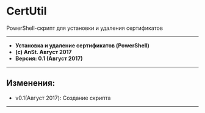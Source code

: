 # CertUtil
PowerShell-скрипт для установки и удаления сертификатов

***

*  **Установка и удаление сертификатов (PowerShell)**
*  **(c) AnSt. Август 2017**
*  **Версия: 0.1 (Август 2017)**

***

## Изменения:
* v0.1(Август 2017):  Создание скрипта

***
